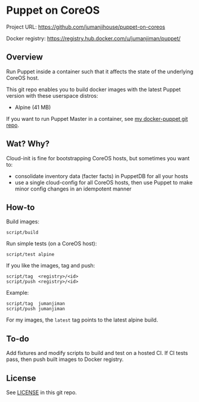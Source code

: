 Puppet on CoreOS
================

Project URL: https://github.com/jumanjihouse/puppet-on-coreos

Docker registry: https://registry.hub.docker.com/u/jumanjiman/puppet/


Overview
--------

Run Puppet inside a container such that it affects the state
of the underlying CoreOS host.

This git repo enables you to build docker images with the latest Puppet version
with these userspace distros:

* Alpine (41 MB)

If you want to run Puppet Master in a container, see
[my docker-puppet git repo](https://github.com/jumanjiman/docker-puppet).


Wat? Why?
---------

Cloud-init is fine for bootstrapping CoreOS hosts, but sometimes you want to:

* consolidate inventory data (facter facts) in PuppetDB for all your hosts
* use a single cloud-config for all CoreOS hosts, then
  use Puppet to make minor config changes in an idempotent manner


How-to
------

Build images:

    script/build

Run simple tests (on a CoreOS host):

    script/test alpine

If you like the images, tag and push:

    script/tag  <registry>/<id>
    script/push <registry>/<id>

Example:

    script/tag  jumanjiman
    script/push jumanjiman

For my images, the `latest` tag points to the latest alpine build.


To-do
-----

Add fixtures and modify scripts to build and test on a hosted CI.
If CI tests pass, then push built images to Docker registry.


License
-------

See [LICENSE](LICENSE) in this git repo.
